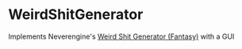 # WeirdShitGenerator
Implements Neverengine's [Weird Shit Generator (Fantasy)](https://www.drivethrurpg.com/product/190326/Weird-Shit-Generator-Fantasy) with a GUI
